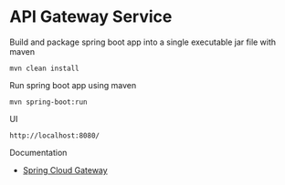 # API Gateway Service

Build and package spring boot app into a single executable jar file with maven
```
mvn clean install
```

Run spring boot app using maven
```
mvn spring-boot:run
```

UI
```
http://localhost:8080/
```

Documentation
- [Spring Cloud Gateway](https://spring.io/guides/gs/gateway/)